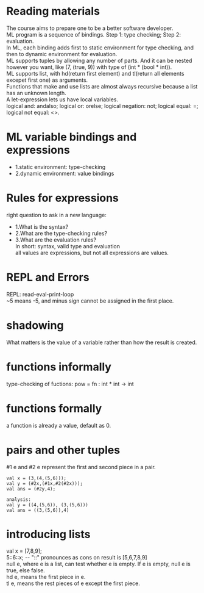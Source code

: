 # Reading materials  
The course aims to prepare one to be a better software developer.  
ML program is a sequence of bindings. Step 1: type checking; Step 2: evaluation.  
In ML, each binding adds first to static environment for type checking, and then to dynamic environment for evaluation.  
ML supports tuples by allowing any number of parts. And it can be nested however you want, like (7, (true, 9)) with type of (int * (bool * int)).  
ML supports list, with hd(return first element) and tl(return all elements excepet first one) as arguments.  
Functions that make and use lists are almost always recursive because a list has an unknown length.  
A let-expression lets us have local variables.  
logical and: andalso; logical or: orelse; logical negation: not; logical equal: =; logical not equal: <>.  



# ML variable bindings and expressions  
- 1.static environment: type-checking
- 2.dynamic environment: value bindings  

# Rules for expressions  
right question to ask in a new language:  
- 1.What is the syntax?
- 2.What are the type-checking rules?
- 3.What are the evaluation rules?  
In short: syntax, valid type and evaluation  
all values are expressions, but not all expressions are values.  

# REPL and Errors
REPL: read-eval-print-loop  
~5 means -5, and minus sign cannot be assigned in the first place.  

# shadowing  
What matters is the value of a variable rather than how the result is created.  

# functions informally  
type-checking of fuctions: pow = fn : int * int -> int  

# functions formally  
a function is already a value, default as 0.  

# pairs and other tuples  
#1 e and #2 e represent the first and second piece in a pair.  
```  
val x = (3,(4,(5,6)));
val y = (#2x,(#1x,#2(#2x)));
val ans = (#2y,4);

analysis:  
val y = ((4,(5,6)), (3,(5,6)))
val ans = ((3,(5,6)),4)
```  

# introducing lists  
val x = [7,8,9];  
5::6::x;  -- "::" pronounces as cons on 
result is [5,6,7,8,9]  
null e, where e is a list, can test whether e is empty. If e is empty, null e is true, else false.  
hd e, means the first piece in e.  
tl e, means the rest pieces of e except the first piece.  



